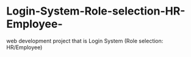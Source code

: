 # Login-System-Role-selection-HR-Employee-
web development project that is Login System (Role selection: HR/Employee)
